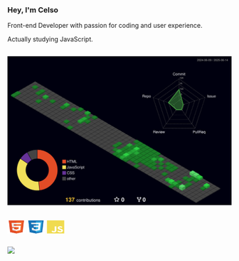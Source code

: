 ### Hey, I'm Celso 

Front-end Developer with passion for coding and user experience.

Actually studying JavaScript.
##

![Status](./profile-3d-contrib/profile-night-green.svg)


 
<div style="display: inline_block"><br>
  <img align="center" alt="HTML Logo" height="30" width="40" margin-top: 10px src="https://raw.githubusercontent.com/devicons/devicon/master/icons/html5/html5-original.svg">
  <img align="center" alt="CSS Logo" height="30" width="40" src="https://raw.githubusercontent.com/devicons/devicon/master/icons/css3/css3-original.svg">
  <img align="center" alt="JavaScript Logo" height="30" width="40" src="https://raw.githubusercontent.com/devicons/devicon/master/icons/javascript/javascript-plain.svg">
</div>

  
 ##
  
<div>
  <a href="https://www.linkedin.com/in/celsotoledo1/" target="_blank"><img src="https://img.shields.io/badge/-LinkedIn-%230077B5?style=for-the-badge&logo=linkedin&logoColor=white" target="_blank"></a> 
</div>



